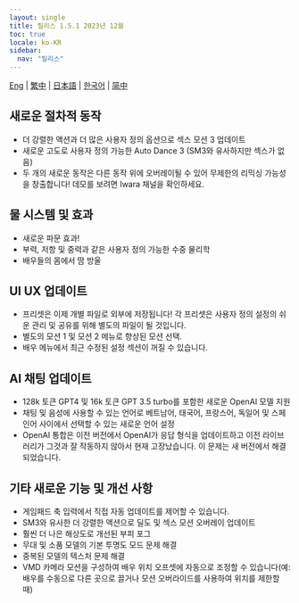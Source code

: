 ```yaml
---
layout: single
title: 릴리스 1.5.1 2023년 12월
toc: true
locale: ko-KR
sidebar:
  nav: "릴리스"
---
```

[Eng](/dancexr/releases/1.5.1) | [繁中](/tw/dancexr/releases/1.5.1) | [日本語](/jp/dancexr/releases/1.5.1) | [한국어](/kr/dancexr/releases/1.5.1) | [简中](/zh/dancexr/releases/1.5.1)


## 새로운 절차적 동작
* 더 강렬한 액션과 더 많은 사용자 정의 옵션으로 섹스 모션 3 업데이트
* 새로운 고도로 사용자 정의 가능한 Auto Dance 3 (SM3와 유사하지만 섹스가 없음)
* 두 개의 새로운 동작은 다른 동작 위에 오버레이될 수 있어 무제한의 리믹싱 가능성을 창출합니다! 데모를 보려면 Iwara 채널을 확인하세요.

## 물 시스템 및 효과
* 새로운 파문 효과!
* 부력, 저항 및 중력과 같은 사용자 정의 가능한 수중 물리학
* 배우들의 몸에서 땀 방울

## UI UX 업데이트
* 프리셋은 이제 개별 파일로 외부에 저장됩니다! 각 프리셋은 사용자 정의 설정의 쉬운 관리 및 공유를 위해 별도의 파일이 될 것입니다.
* 별도의 모션 1 및 모션 2 메뉴로 향상된 모션 선택.
* 배우 메뉴에서 최근 수정된 설정 섹션이 꺼질 수 있습니다.

## AI 채팅 업데이트
* 128k 토큰 GPT4 및 16k 토큰 GPT 3.5 turbo를 포함한 새로운 OpenAI 모델 지원
* 채팅 및 음성에 사용할 수 있는 언어로 베트남어, 태국어, 프랑스어, 독일어 및 스페인어 사이에서 선택할 수 있는 새로운 언어 설정
* OpenAI 통합은 이전 버전에서 OpenAI가 응답 형식을 업데이트하고 이전 라이브러리가 그것과 잘 작동하지 않아서 현재 고장났습니다. 이 문제는 새 버전에서 해결되었습니다.

## 기타 새로운 기능 및 개선 사항
* 게임패드 축 입력에서 직접 자동 업데이트를 제어할 수 있습니다.
* SM3와 유사한 더 강렬한 액션으로 딜도 및 섹스 모션 오버레이 업데이트
* 훨씬 더 나은 해상도로 개선된 부피 포그
* 무대 및 소품 모델의 기본 투명도 모드 문제 해결
* 중복된 모델의 텍스처 문제 해결
* VMD 카메라 모션을 구성하여 배우 위치 오프셋에 자동으로 조정할 수 있습니다(예: 배우를 수동으로 다른 곳으로 끌거나 모션 오버라이드를 사용하여 위치를 제한할 때)